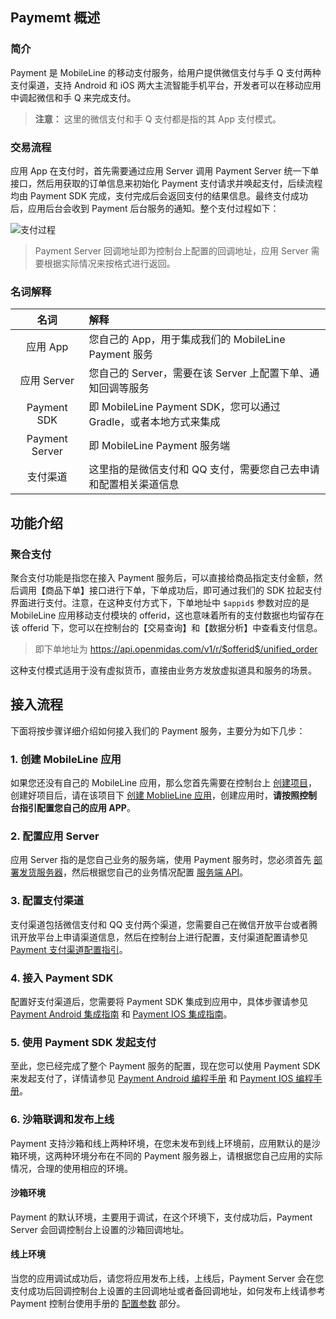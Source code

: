 
## Paymemt 概述

### 简介

Payment 是 MobileLine 的移动支付服务，给用户提供微信支付与手 Q 支付两种支付渠道，支持 Android 和 iOS 两大主流智能手机平台，开发者可以在移动应用中调起微信和手 Q 来完成支付。

> **注意：**
> 这里的微信支付和手 Q 支付都是指的其 App 支付模式。

### 交易流程

应用 App 在支付时，首先需要通过应用 Server 调用 Payment Server 统一下单接口，然后用获取的订单信息来初始化 Payment 支付请求并唤起支付，后续流程均由 Payment SDK 完成，支付完成后会返回支付的结果信息。最终支付成功后，应用后台会收到 Payment 后台服务的通知。整个支付过程如下：

![支付过程](https://tacimg-1253960454.cos.ap-guangzhou.myqcloud.com/guides/payment/payment%E6%95%B4%E4%BD%93%E6%B5%81%E7%A8%8B.png)

> Payment Server 回调地址即为控制台上配置的回调地址，应用 Server 需要根据实际情况来按格式进行返回。

### 名词解释

|名词|解释|
|:--:|:--|
|应用 App| 您自己的 App，用于集成我们的 MobileLine Payment 服务|
|应用 Server|您自己的 Server，需要在该 Server 上配置下单、通知回调等服务|
|Payment SDK|即 MobileLine Payment SDK，您可以通过 Gradle，或者本地方式来集成|
|Payment Server|即 MobileLine Payment 服务端|
|支付渠道|这里指的是微信支付和 QQ 支付，需要您自己去申请和配置相关渠道信息|


## 功能介绍

### 聚合支付

聚合支付功能是指您在接入 Payment 服务后，可以直接给商品指定支付金额，然后调用【商品下单】接口进行下单，下单成功后，即可通过我们的 SDK 拉起支付界面进行支付。注意，在这种支付方式下，下单地址中 `$appid$` 参数对应的是 MobileLine 应用移动支付模块的 offerid，这也意味着所有的支付数据也均留存在该 offerid 下，您可以在控制台的【交易查询】和【数据分析】中查看支付信息。

> 即下单地址为 https://api.openmidas.com/v1/r/$offerid$/unified_order

这种支付模式适用于没有虚拟货币，直接由业务方发放虚拟道具和服务的场景。


## 接入流程

下面将按步骤详细介绍如何接入我们的 Payment 服务，主要分为如下几步：

### 1. 创建 MobileLine 应用

如果您还没有自己的 MobileLine 应用，那么您首先需要在控制台上 [创建项目](https://cloud.tencent.com/document/product/666/14836)，创建好项目后，请在该项目下 [创建 MoblieLine 应用](https://cloud.tencent.com/document/product/666/14835)，创建应用时，**请按照控制台指引配置您自己的应用 APP**。

### 2. 配置应用 Server

应用 Server 指的是您自己业务的服务端，使用 Payment 服务时，您必须首先 [部署发货服务器](https://cloud.tencent.com/document/product/666/14600)，然后根据您自己的业务情况配置 [服务端 API](replaceme)。

### 3. 配置支付渠道

支付渠道包括微信支付和 QQ 支付两个渠道，您需要自己在微信开放平台或者腾讯开放平台上申请渠道信息，然后在控制台上进行配置，支付渠道配置请参见 [Payment 支付渠道配置指引](https://cloud.tencent.com/document/product/666/14599)。

### 4. 接入 Payment SDK

配置好支付渠道后，您需要将 Payment SDK 集成到应用中，具体步骤请参见 [Payment Android 集成指南](https://cloud.tencent.com/document/product/666/14593) 和 [Payment IOS 集成指南](https://cloud.tencent.com/document/product/666/14614)。

### 5. 使用 Payment SDK 发起支付

至此，您已经完成了整个 Payment 服务的配置，现在您可以使用 Payment SDK 来发起支付了，详情请参见 [Payment Android 编程手册](https://cloud.tencent.com/document/product/666/14594) 和 [Payment IOS 编程手册](https://cloud.tencent.com/document/product/666/14613)。

### 6. 沙箱联调和发布上线

Payment 支持沙箱和线上两种环境，在您未发布到线上环境前，应用默认的是沙箱环境，这两种环境分布在不同的 Payment 服务器上，请根据您自己应用的实际情况，合理的使用相应的环境。

#### 沙箱环境

Payment 的默认环境，主要用于调试，在这个环境下，支付成功后，Payment Server 会回调控制台上设置的沙箱回调地址。

#### 线上环境

当您的应用调试成功后，请您将应用发布上线，上线后，Payment Server 会在您支付成功后回调控制台上设置的主回调地址或者备回调地址，如何发布上线请参考 Payment 控制台使用手册的 [配置参数](https://cloud.tencent.com/document/product/666/14838) 部分。




